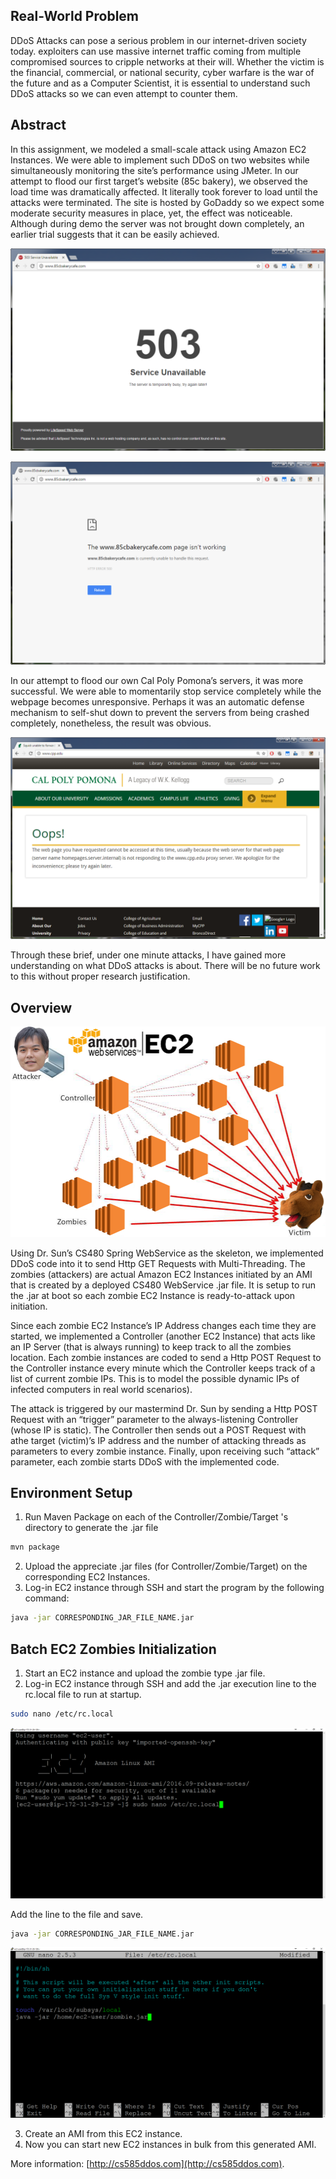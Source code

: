Real-World Problem
--------
DDoS Attacks can pose a serious problem in our internet-driven society today.  exploiters can use massive internet traffic coming from multiple compromised sources to cripple networks at their will.  Whether the victim is the financial, commercial, or national security, cyber warfare is the war of the future and as a Computer Scientist, it is essential to understand such DDoS attacks so we can even attempt to counter them.

Abstract
--------
In this assignment, we modeled a small-scale attack using Amazon EC2 Instances.  We were able to implement such DDoS on two websites while simultaneously monitoring the site’s performance using JMeter.  In our attempt to flood our first target’s website (85c bakery), we observed the load time was dramatically affected.  It literally took forever to load until the attacks were terminated.  The site is hosted by GoDaddy so we expect some moderate security measures in place, yet, the effect was noticeable.  Although during demo the server was not brought down completely, an earlier trial suggests that it can be easily achieved.

![](/85c-a.png)

![](/85c-b.png)

In our attempt to flood our own Cal Poly Pomona’s servers, it was more successful.  We were able to momentarily stop service completely while the webpage becomes unresponsive.  Perhaps it was an automatic defense mechanism to self-shut down to prevent the servers from being crashed completely, nonetheless, the result was obvious.

![](/cpp.png)

Through these brief, under one minute attacks, I have gained more understanding on what DDoS attacks is about.  There will be no future work to this without proper research justification.



Overview
--------

![](/model.jpg)

Using Dr. Sun’s CS480 Spring WebService as the skeleton, we implemented DDoS code into it to send Http GET Requests with Multi-Threading.  The zombies (attackers) are actual Amazon EC2 Instances initiated by an AMI that is created by a deployed CS480 WebService .jar file.  It is setup to run the .jar at boot so each zombie EC2 Instance is ready-to-attack upon initiation.
 
Since each zombie EC2 Instance’s IP Address changes each time they are started, we implemented a Controller (another EC2 Instance) that acts like an IP Server (that is always running) to keep track to all the zombies location.  Each zombie instances are coded to send a Http POST Request to the Controller instance every minute which the Controller keeps track of a list of current zombie IPs.  This is to model the possible dynamic IPs of infected computers in real world scenarios).

The attack is triggered by our mastermind Dr. Sun by sending a Http POST Request with an “trigger” parameter to the always-listening Controller (whose IP is static).  The Controller then sends out a POST Request with athe target (victim)’s IP address and the number of attacking threads as parameters to every zombie instance.  Finally, upon receiving such “attack” parameter, each zombie starts DDoS with the implemented code.

Environment Setup
-----------------

1. Run Maven Package on each of the Controller/Zombie/Target 's directory to generate the .jar file
```sh
mvn package
```
2. Upload the appreciate .jar files (for Controller/Zombie/Target) on the corresponding EC2 Instances.
3. Log-in EC2 instance through SSH and start the program by the following command:
```sh
java -jar CORRESPONDING_JAR_FILE_NAME.jar
```

Batch EC2 Zombies Initialization
---------------------------------------
1. Start an EC2 instance and upload the zombie type .jar file.
2. Log-in EC2 instance through SSH and add the .jar execution line to the rc.local file to run at startup.
```sh
sudo nano /etc/rc.local
```
![](/ec2config-a.png)

Add the line to the file and save.
```sh
java -jar CORRESPONDING_JAR_FILE_NAME.jar
```
![](/ec2config-b.png)

3. Create an AMI from this EC2 instance.
4. Now you can start new EC2 instances in bulk from this generated AMI.


More information: [http://cs585ddos.com](http://cs585ddos.com).
